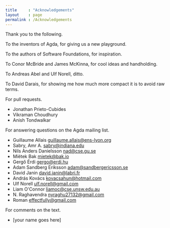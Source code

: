 ```yaml
---
title     : "Acknowledgements"
layout    : page
permalink : /Acknowledgements
---
```


Thank you to the following.

To the inventors of Agda, for giving us a new playground.

To the authors of Software Foundations, for inspiration.

To Conor McBride and James McKinna, for cool ideas and handholding.

To Andreas Abel and Ulf Norell, ditto.

To David Darais, for showing me how much more compact it is to avoid raw terms.

For pull requests.
* Jonathan Prieto-Cubides
* Vikraman Choudhury
* Anish Tondwalkar 

For answering questions on the Agda mailing list.
* Guillaume Allais <guillaume.allais@ens-lyon.org>
* Sabry, Amr A. <sabry@indiana.edu>
* Nils Anders Danielsson <nad@cse.gu.se>
* Miëtek Bak <mietek@bak.io>
* Gergő Érdi <gergo@erdi.hu>
* Adam Sandberg Eriksson <adam@sandbergericsson.se>
* David Janin <david.janin@labri.fr>
* András Kovács <kovacsahun@hotmail.com>
* Ulf Norell <ulf.norell@gmail.com>
* Liam O'Connor <liamoc@cse.unsw.edu.au>
* N. Raghavendra <nyraghu27132@gmail.com>
* Roman <effectfully@gmail.com>

For comments on the text.
* [your name goes here]
